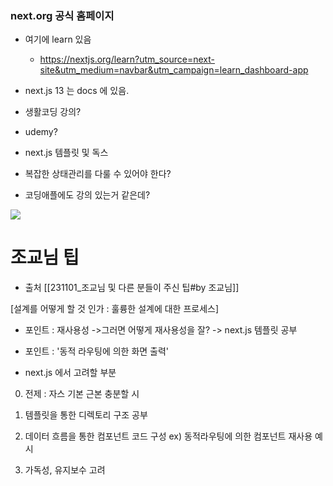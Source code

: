 
### next.org 공식 홈페이지 

- 여기에 learn 있음 
	- https://nextjs.org/learn?utm_source=next-site&utm_medium=navbar&utm_campaign=learn_dashboard-app

- next.js 13 는 docs 에 있음. 






- 생활코딩 강의? 

- udemy? 

- next.js 템플릿 및 독스 

- 복잡한 상태관리를 다룰 수 있어야 한다? 


- 코딩애플에도 강의 있는거 같은데? 


![](https://i.imgur.com/4iLzU0q.png)









# 조교님 팁 
- 출처 [[231101_조교님 및 다른 분들이 주신 팁#by 조교님]]

[설계를 어떻게 할 것 인가 : 훌륭한 설계에 대한 프로세스]
- 포인트 : 재사용성 ->그러면 어떻게 재사용성을 잘? -> next.js 템플릿 공부 

- 포인트 : '동적 라우팅에 의한 화면 출력'

- next.js 에서 고려할 부분 
0. 전제 : 자스 기본 근본 충분할 시
1. 템플릿을 통한 디렉토리 구조 공부

2. 데이터 흐름을 통한 컴포넌트 코드 구성
ex) 동적라우팅에 의한 컴포넌트 재사용 예시 

3. 가독성, 유지보수 고려
